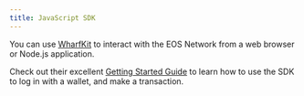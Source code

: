 ```yaml
---
title: JavaScript SDK
---
```


You can use [WharfKit](https://wharfkit.com/guides) to interact with the EOS Network from a web browser or Node.js application.

Check out their excellent [Getting Started Guide](https://wharfkit.com/guides/sessionkit/getting-started-web-app) to learn how to use the SDK to 
log in with a wallet, and make a transaction.
